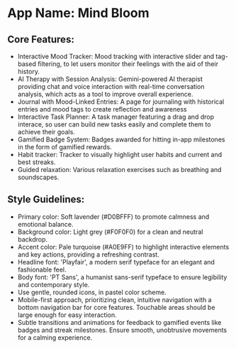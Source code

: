 # **App Name**: Mind Bloom

## Core Features:

- Interactive Mood Tracker: Mood tracking with interactive slider and tag-based filtering, to let users monitor their feelings with the aid of their history.
- AI Therapy with Session Analysis: Gemini-powered AI therapist providing chat and voice interaction with real-time conversation analysis, which acts as a tool to improve overall experience.
- Journal with Mood-Linked Entries: A page for journaling with historical entries and mood tags to create reflection and awareness
- Interactive Task Planner: A task manager featuring a drag and drop interace, so user can build new tasks easily and complete them to achieve their goals.
- Gamified Badge System: Badges awarded for hitting in-app milestones in the form of gamified rewards.
- Habit tracker: Tracker to visually highlight user habits and current and best streaks.
- Guided relaxation: Various relaxation exercises such as breathing and soundscapes.

## Style Guidelines:

- Primary color: Soft lavender (#D0BFFF) to promote calmness and emotional balance.
- Background color: Light grey (#F0F0F0) for a clean and neutral backdrop.
- Accent color: Pale turquoise (#A0E9FF) to highlight interactive elements and key actions, providing a refreshing contrast.
- Headline font: 'Playfair', a modern serif typeface for an elegant and fashionable feel.
- Body font: 'PT Sans', a humanist sans-serif typeface to ensure legibility and contemporary style.
- Use gentle, rounded icons, in pastel color scheme.
- Mobile-first approach, prioritizing clean, intuitive navigation with a bottom navigation bar for core features. Touchable areas should be large enough for easy interaction.
- Subtle transitions and animations for feedback to gamified events like badges and streak milestones. Ensure smooth, unobtrusive movements for a calming experience.